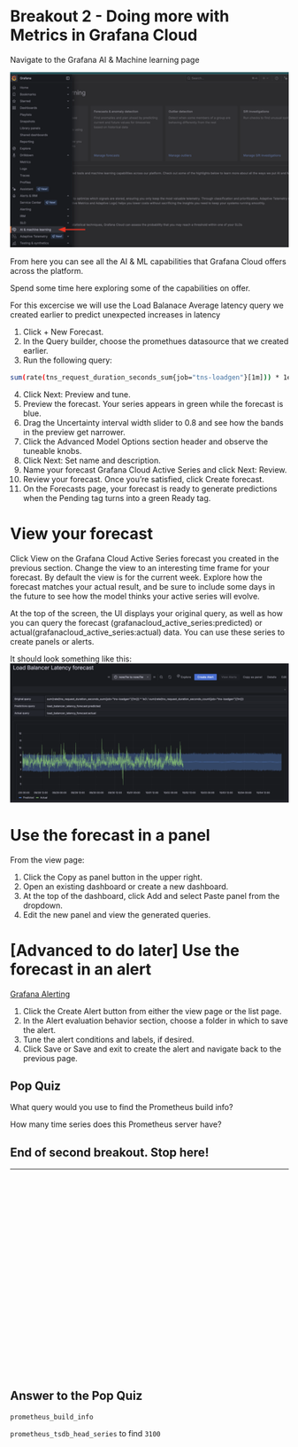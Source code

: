 # Breakout 2 - Doing more with Metrics in Grafana Cloud

Navigate to the Grafana AI & Machine learning page

![Node exporter metrics](images/image27.png)

From here you can see all the AI & ML capabilities that Grafana Cloud offers across the platform.

Spend some time here exploring some of the capabilities on offer.

For this excercise we will use the Load Balanace Average latency query we created earlier to predict unexpected increases in latency

1. Click + New Forecast.
2. In the Query builder, choose the promethues datasource that we created earlier.
3. Run the following query:

```bash
sum(rate(tns_request_duration_seconds_sum{job="tns-loadgen"}[1m])) * 1e3 / sum(rate(tns_request_duration_seconds_count{job="tns-loadgen"}[1m]))
```

4. Click Next: Preview and tune.
5. Preview the forecast. Your series appears in green while the forecast is blue.
6. Drag the Uncertainty interval width slider to 0.8 and see how the bands in the preview get narrower.
7. Click the Advanced Model Options section header and observe the tuneable knobs.
8. Click Next: Set name and description.
9. Name your forecast Grafana Cloud Active Series and click Next: Review.
10. Review your forecast. Once you’re satisfied, click Create forecast.
11. On the Forecasts page, your forecast is ready to generate predictions when the Pending tag turns into a green Ready tag.

# View your forecast
Click View on the Grafana Cloud Active Series forecast you created in the previous section.
Change the view to an interesting time frame for your forecast. By default the view is for the current week.
Explore how the forecast matches your actual result, and be sure to include some days in the future to see how the model thinks your active series will evolve.

At the top of the screen, the UI displays your original query, as well as how you can query the forecast (grafanacloud_active_series:predicted) or actual(grafanacloud_active_series:actual) data. You can use these series to create panels or alerts.

It should look something like this:
![Node exporter metrics](images/image28.png)

# Use the forecast in a panel
From the view page:

1. Click the Copy as panel button in the upper right.
2. Open an existing dashboard or create a new dashboard.
3. At the top of the dashboard, click Add and select Paste panel from the dropdown.
4. Edit the new panel and view the generated queries.

# [Advanced to do later] Use the forecast in an alert
[Grafana Alerting](https://grafana.com/docs/grafana/latest/alerting/#overview-of-grafana-alerting)

1. Click the Create Alert button from either the view page or the list page.
2. In the Alert evaluation behavior section, choose a folder in which to save the alert.
3. Tune the alert conditions and labels, if desired.
4. Click Save or Save and exit to create the alert and navigate back to the previous page.


## Pop Quiz
What query would you use to find the Prometheus build info?

How many time series does this Prometheus server have?

## End of second breakout. Stop here!

---
```























```
## Answer to the Pop Quiz
```
prometheus_build_info
```

`prometheus_tsdb_head_series` to find `3100`
